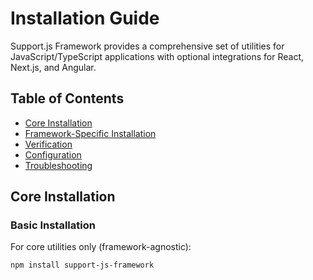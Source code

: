 # Installation Guide

Support.js Framework provides a comprehensive set of utilities for JavaScript/TypeScript applications with optional integrations for React, Next.js, and Angular.

## Table of Contents

- [Core Installation](#core-installation)
- [Framework-Specific Installation](#framework-specific-installation)
- [Verification](#verification)
- [Configuration](#configuration)
- [Troubleshooting](#troubleshooting)

## Core Installation

### Basic Installation

For core utilities only (framework-agnostic):

```bash
npm install support-js-framework

